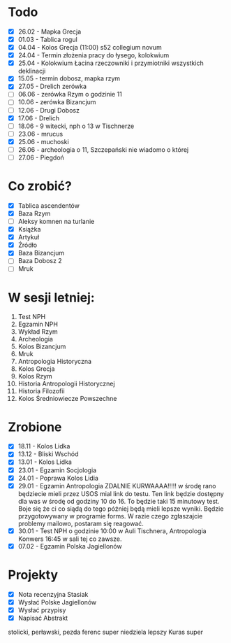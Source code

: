 # Todo
- [x] 26.02 - Mapka Grecja
- [x] 01.03 - Tablica rogul
- [x] 04.04 - Kolos Grecja (11:00) s52 collegium novum 
- [x] 24.04 - Termin złożenia pracy do łysego, kolokwium 
- [x] 25.04 - Kolokwium Łacina rzeczowniki i przymiotniki wszystkich deklinacji
- [x] 15.05 - termin dobosz, mapka rzym
- [x] 27.05 - Drelich zerówka
- [ ] 06.06 - zerówka Rzym o godzinie 11
- [ ] 10.06 - zerówka Bizancjum
- [ ] 12.06 - Drugi Dobosz
- [x] 17.06 - Drelich
- [ ] 18.06 - 9 witecki, nph o 13 w Tischnerze 
- [ ] 23.06 - mrucus
- [x] 25.06 - muchoski 
- [ ] 26.06 - archeologia o 11, Szczepański nie wiadomo o której 
- [ ] 27.06 - Piegdoń 
# Co zrobić?
- [x] Tablica ascendentów
- [x] Baza Rzym
- [ ] Aleksy komnen na turlanie
- [x] Książka 
- [x] Artykuł
- [x] Źródło
- [x] Baza Bizancjum
- [ ] Baza Dobosz 2
- [ ] Mruk
# W sesji letniej:
1. Test NPH
2. Egzamin NPH
3. Wykład Rzym
4. Archeologia
5. Kolos Bizancjum
6. Mruk
7. Antropologia Historyczna
8. Kolos Grecja
9. Kolos Rzym
10. Historia Antropologii Historycznej
11. Historia Filozofii
12. Kolos Średniowiecze Powszechne
# Zrobione
- [x] 18.11 - Kolos Lidka
- [x] 13.12 - Bliski Wschód
- [x] 13.01 - Kolos Lidka
- [x] 23.01 - Egzamin Socjologia
- [x] 24.01 - Poprawa Kolos Lidia 
- [x] 29.01 - Egzamin Antropologia ZDALNIE KURWAAAA!!!!! w środę rano będziecie mieli przez USOS mial link do testu. Ten link będzie dostępny dla was w środę od godziny 10 do 16. To będzie taki 15 minutowy test. Boje się że ci co siądą do tego później będą mieli lepsze wyniki. Będzie przygotowywany w programie forms. W razie czego zgłaszajcie problemy mailowo, postaram się reagować.  
- [x] 30.01 - Test NPH o godzinie 10:00 w Auli Tischnera, Antropologia Konwers 16:45 w sali tej co zawsze.  
- [x] 07.02 - Egzamin Polska Jagiellonów
# Projekty
- [x] Nota recenzyjna Stasiak
- [x] Wysłać Polske Jagiellonów
- [x] Wysłać przypisy
- [x] Napisać Abstrakt

stolicki, perławski, pezda
ferenc super
niedziela lepszy 
Kuras super
